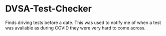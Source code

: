 # DVSA-Test-Checker
Finds driving tests before a date. This was used to notify me of when a test was avaliable as during COVID they were very hard to come across.
